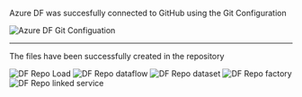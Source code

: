 Azure DF was succesfully connected to GitHub using the Git Configuration

![Azure DF Git Configuation](https://github.com/user-attachments/assets/36e39b17-9f15-427c-b96a-77aca210be2a)

---

The files have been successfully created in the repository

![DF Repo Load](https://github.com/user-attachments/assets/5eb9d874-594c-4a40-87cb-1942e45de20a)
![DF Repo dataflow](https://github.com/user-attachments/assets/74b2b66e-ac6f-4fb5-89fe-9260ea5ec655)
![DF Repo dataset](https://github.com/user-attachments/assets/ddcbf8b3-7efa-4c35-bed1-0d993f4a69fb)
![DF Repo factory](https://github.com/user-attachments/assets/b50b6675-fb81-41cd-9155-8aca66cd5c4d)
![DF Repo linked service](https://github.com/user-attachments/assets/3205a55a-b43c-47be-9d56-58fb7221f507)

